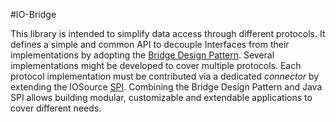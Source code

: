 #IO-Bridge

This library is intended to simplify data access through different protocols.
It defines a simple and common API to decouple Interfaces from their implementations by adopting the [Bridge Design Pattern](https://en.wikipedia.org/wiki/Bridge_pattern). 
Several implementations might be developed to cover multiple protocols.
Each protocol implementation must be contributed via a dedicated *connector* by extending the IOSource [SPI](https://en.wikipedia.org/wiki/Service_provider_interface).
Combining the Bridge Design Pattern and Java SPI allows building modular, customizable and extendable applications to cover different needs.
